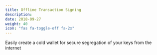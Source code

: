 ```yaml
---
title: Offline Transaction Signing 
description:
date: 2018-09-27
weight: 40
icon: "fas fa-toggle-off fa-2x"
---
```

Easily create a cold wallet for secure segregation of your keys from the internet
